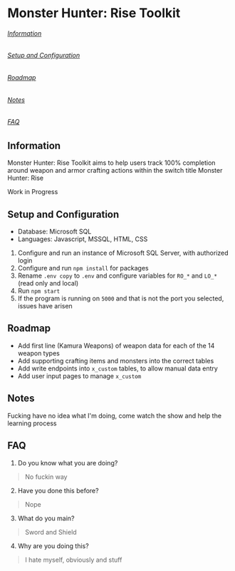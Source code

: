 # Monster Hunter: Rise Toolkit
###### [Information](https://github.com/kf1232/mhRiseDB/blob/main/README.md#information)
###### [Setup and Configuration](https://github.com/kf1232/mhRiseDB/blob/main/README.md#Setup-and-Configuration)
###### [Roadmap](https://github.com/kf1232/mhRiseDB/blob/main/README.md#Roadmap)
###### [Notes](https://github.com/kf1232/mhRiseDB/blob/main/README.md#Notes)
###### [FAQ](https://github.com/kf1232/mhRiseDB/blob/main/README.md#FAQ)


## Information
Monster Hunter: Rise Toolkit aims to help users track 100% completion around weapon and armor crafting actions within the switch title Monster Hunter: Rise

Work in Progress

## Setup and Configuration
- Database: Microsoft SQL
- Languages: Javascript, MSSQL, HTML, CSS

1. Configure and run an instance of Microsoft SQL Server, with authorized login
2. Configure and run `npm install` for packages
3. Rename `.env copy` to `.env` and configure variables for `RO_*` and `LO_*` (read only and local)
4. Run `npm start`
5. If the program is running on `5000` and that is not the port you selected, issues have arisen

## Roadmap
- Add first line (Kamura Weapons) of weapon data for each of the 14 weapon types
- Add supporting crafting items and monsters into the correct tables
- Add write endpoints into `x_custom` tables, to allow manual data entry
- Add user input pages to manage `x_custom`

## Notes
Fucking have no idea what I'm doing, come watch the show and help the learning process

## FAQ
1. Do you know what you are doing?
> No fuckin way
2. Have you done this before?
> Nope
3. What do you main?
> Sword and Shield
4. Why are you doing this?
> I hate myself, obviously and stuff
